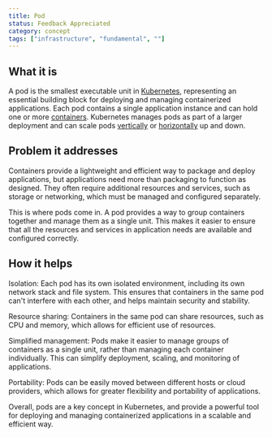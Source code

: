 ```yaml
---
title: Pod
status: Feedback Appreciated
category: concept
tags: ["infrastructure", "fundamental", ""]
---
```


## What it is

A pod is the smallest executable unit in [Kubernetes](/kubernetes/), representing an essential building block for deploying and managing containerized applications. 
Each pod contains a single application instance and can hold one or more [containers](/container/).
Kubernetes manages pods as part of a larger deployment and can scale pods [vertically](/vertical-scaling/) or [horizontally](/horizontal-scaling/) up and down.

## Problem it addresses

Containers provide a lightweight and efficient way to package and deploy applications, but applications need more than packaging to function as designed. 
They often require additional resources and services, such as storage or networking, which must be managed and configured separately.

This is where pods come in. A pod provides a way to group containers together and manage them as a single unit. 
This makes it easier to ensure that all the resources and services in application needs are available and configured correctly.

## How it helps

Isolation: Each pod has its own isolated environment, including its own network stack and file system. This ensures that containers in the same pod can't interfere with each other, and helps maintain security and stability.

Resource sharing: Containers in the same pod can share resources, such as CPU and memory, which allows for efficient use of resources.

Simplified management: Pods make it easier to manage groups of containers as a single unit, rather than managing each container individually. 
This can simplify deployment, scaling, and monitoring of applications.

Portability: Pods can be easily moved between different hosts or cloud providers, which allows for greater flexibility and portability of applications.

Overall, pods are a key concept in Kubernetes, and provide a powerful tool for deploying and managing containerized applications in a scalable and efficient way.

